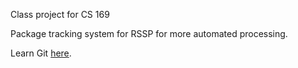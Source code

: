 Class project for CS 169

Package tracking system for RSSP for more automated processing.

Learn Git [here](http://www-cs-students.stanford.edu/~blynn/gitmagic/ "GitMagic").

